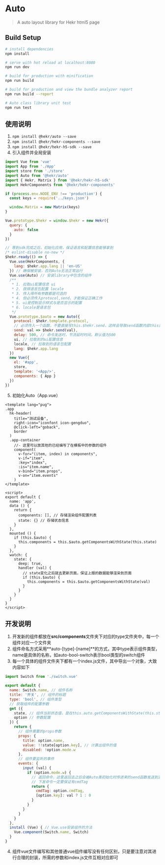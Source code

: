 # Auto

> A auto layout library for Hekr html5 page

## Build Setup

``` bash
# install dependencies
npm install

# serve with hot reload at localhost:8080
npm run dev

# build for production with minification
npm run build

# build for production and view the bundle analyzer report
npm run build --report

# Auto class library unit test
npm run test
```

## 使用说明
1. ```npm install @hekr/auto --save```
2. ```npm install @hekr/hekr-components --save```
3. ```npm install @hekr/hekr-h5-sdk --save```
4. 引入组件并全局安装
```javascript
import Vue from 'vue'
import App from './App'
import store from './store'
import Auto from '@hekr/auto'
import { Hekr, Matrix } from '@hekr/hekr-h5-sdk'
import HekrComponents from '@hekr/hekr-components'

if (process.env.NODE_ENV !== 'production') {
  const keys = require('../keys.json')

  window.Matrix = new Matrix(keys)
}

Vue.prototype.$hekr = window.$hekr = new Hekr({
  query: {
    auto: false
  }
})

// 等到sdk完成之后，初始化应用，保证语言和配置信息能够拿到
/* eslint-disable no-new */
$hekr.ready(() => {
  Vue.use(HekrComponents, {
    lang: $hekr.app.lang || 'en-US'
  }) // 确保被安装，否则Auto无法正常运行
  Vue.use(Auto) // 安装library中包含的组件
  /**
   * 1. 拉取ui配置信息 ui
   * 2. 获得语言包配置 locale
   * 3. 传入得所有参数都是可选的
   * 4. 但必须传入protocol,send，才能保证正确工作
   * 5. ui是控制显示样式与是否显示的配置
   * 6. locale是语言包
   */
  Vue.prototype.$auto = new Auto({
    protocol: $hekr.template.protocol,
    // 必须传入一个函数，不要直接写this.$hekr.send，这样会导致send函数内部this指向错误，后续会在sdk中修改
    send: val => $hekr.send(val),
    delay: 500, // 命令发送时，节流延时时间，默认值为500
    ui, // 拉取到的ui配置信息
    locale, // 拉取到的语言包配置
    lang: $hekr.app.lang
  })
  new Vue({
    el: '#app',
    store,
    template: '<App/>',
    components: { App }
  })
})
```
5. 初始化Auto（App.vue）
```xhtml
<template lang="pug">
.app
  hk-header(
    title="测试设备",
    right-icon="iconfont icon-gengduo",
    @click-left="goback",
    border
  )
  .app-container
    //- 这里可以放其他的已经编写了在模板中的参数的组件
    component(
      v-for="(item, index) in components",
      v-if="item",
      :key="index",
      :is="item.name",
      v-bind="item.props",
      v-on="item.events"
    )
</template>

<script>
export default {
  name: 'app',
  data () {
    return {
      components: [], // 存储渲染组件配置列表
      state: {} // 存储状态信息
    }
  },
  mounted () {
    if (this.$auto) {
      this.components = this.$auto.getComponentsWithState(this.state)
    }
  },
  watch: {
    state: {
      deep: true,
      handler (val) {
        // state变化之后就去更新页面，保证上报的数据能够渲染到页面
        if (this.$auto) {
          this.components = this.$auto.getComponentsWithState(val)
        }
      }
    }
  }
}
</script>
```

## 开发说明
1. 开发新的组件都放在**src/components**文件夹下对应的type文件夹中，每一个组件对应一个文件夹
2. 组件命名方式采用**auto-[type]-[name]**的方式，其中type表示组件类型，name是具体的名称，如auto-bool-switch表示bool类型的switch组件
3. 每一个具体的组件文件夹下都有一个index.js文件，其中导出一个对象，大致内容如下
```javascript
import Switch from './switch.vue'

export default {
  name: Switch.name, // 组件名称
  title: '开关', // 组件的标题
  type: 'bool', // 组件类型
  // 获取组件的配置参数
  get ({
    state, // 组件当前状态值，是在this.auto.getComponentsWithState(this.state)传入的参数
    option // 参数配置
  }) {
    return {
      // 组件需要的props参数
      props: {
        title: option.name,
        value: !!state[option.key], // 计算出组件的值
        disabled: !option.mode.w
      },
      // 组件要监听的事件
      events: {
        input (val) {
          if (option.mode.w) {
            // 返回命令，这里返回去之后会被Auto类初始化时传进来的send函数发送到云端
            // 下发命令一定要保证有cmdTag
            return {
              cmdTag: option.cmdTag,
              [option.key]: val ? 1 : 0
            }
          }
        }
      }
    }
  },
  install (Vue) { // Vue.use安装组件的方法
    Vue.component(Switch.name, Switch)
  }
}
```
4. 组件vue文件编写和其他普通vue组件编写没有任何区别，只是要注意对其进行合理的封装，所需的参数和index.js文件互相对应即可
